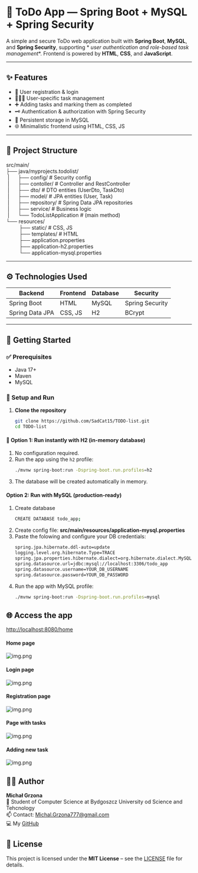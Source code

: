 # 📝 ToDo App — Spring Boot + MySQL + Spring Security

A simple and secure ToDo web application built with **Spring Boot**, **MySQL**, and **Spring Security**, supporting *
*user authentication and role-based task management**. Frontend is powered by **HTML**, **CSS**, and **JavaScript**.

---

## ✨ Features

- 🔐 User registration & login
- 🧑‍🤝‍🧑 User-specific task management
- ➕ Adding tasks and marking them as completed
- 🗝️ Authentication & authorization with Spring Security
- 💾 Persistent storage in MySQL
- 🌐 Minimalistic frontend using HTML, CSS, JS

---

## 📁 Project Structure

src/main/  
├── java/myprojects.todolist/  
&nbsp;|&nbsp;&nbsp;&nbsp;&nbsp;&nbsp;&nbsp;├── config/ # Security config  
&nbsp;|&nbsp;&nbsp;&nbsp;&nbsp;&nbsp;&nbsp;├── contoller/ # Controller and RestController  
&nbsp;|&nbsp;&nbsp;&nbsp;&nbsp;&nbsp;&nbsp;├── dto/ # DTO entities (UserDto, TaskDto)  
&nbsp;|&nbsp;&nbsp;&nbsp;&nbsp;&nbsp;&nbsp;├── model/ # JPA entities (User, Task)  
&nbsp;|&nbsp;&nbsp;&nbsp;&nbsp;&nbsp;&nbsp;├── repository/ # Spring Data JPA repositories  
&nbsp;|&nbsp;&nbsp;&nbsp;&nbsp;&nbsp;&nbsp;├── service/ # Business logic  
&nbsp;|&nbsp;&nbsp;&nbsp;&nbsp;&nbsp;&nbsp;└── TodoListApplication # (main method)  
└── resources/  
&nbsp;&nbsp;&nbsp;&nbsp;&nbsp;&nbsp;&nbsp;&nbsp;&nbsp;├── static/ # CSS, JS  
&nbsp;&nbsp;&nbsp;&nbsp;&nbsp;&nbsp;&nbsp;&nbsp;&nbsp;├── templates/ # HTML  
&nbsp;&nbsp;&nbsp;&nbsp;&nbsp;&nbsp;&nbsp;&nbsp;&nbsp;├── application.properties    
&nbsp;&nbsp;&nbsp;&nbsp;&nbsp;&nbsp;&nbsp;&nbsp;&nbsp;├── application-h2.properties    
&nbsp;&nbsp;&nbsp;&nbsp;&nbsp;&nbsp;&nbsp;&nbsp;&nbsp;└── application-mysql.properties


---

## ⚙️ Technologies Used

| Backend         | Frontend | Database | Security        |
|-----------------|----------|----------|-----------------|
| Spring Boot     | HTML     | MySQL    | Spring Security |
| Spring Data JPA | CSS, JS  | H2       | BCrypt          |

--- 

## 🚀 Getting Started

### ✅ Prerequisites

- Java 17+
- Maven
- MySQL

### 🔧 Setup and Run

1. **Clone the repository**
   ```bash
   git clone https://github.com/SadCat15/TODO-list.git
   cd TODO-list 

#### 🔹 Option 1: Run instantly with H2 (in-memory database)

1. No configuration required.
2. Run the app using the `h2` profile:
   ```bash
   ./mvnw spring-boot:run -Dspring-boot.run.profiles=h2
3. The database will be created automatically in memory.

#### Option 2: Run with MySQL (production-ready)

1. Create database
   ```bash
   CREATE DATABASE todo_app;
2. Create config file:
   **src/main/resources/application-mysql.properties**
3. Paste the folowing and configure your DB credentials:
   ```bash
   spring.jpa.hibernate.ddl-auto=update
   logging.level.org.hibernate.Type=TRACE
   spring.jpa.properties.hibernate.dialect=org.hibernate.dialect.MySQL8Dialect
   spring.datasource.url=jdbc:mysql://localhost:3306/todo_app
   spring.datasource.username=YOUR_DB_USERNAME
   spring.datasource.password=YOUR_DB_PASSWORD
4. Run the app with MySQL profile:
   ```bash
   ./mvnw spring-boot:run -Dspring-boot.run.profiles=mysql

## 🌐 Access the app
[http://localhost:8080/home](http://localhost:8080/home)

#### Home page
![img.png](docs/home-page.png)
#### Login page
![img.png](docs/login-page.png)
#### Registration page
![img.png](docs/registration-page.png)
#### Page with tasks
![img.png](docs/tasks-page.png)
#### Adding new task
![img.png](docs/add-task-page.png)

## 👨‍💻 Author
**Michał Grzona**  
📖 Student of Computer Science at Bydgoszcz University od Science and Tehcnology  
📫 Contact: Michal.Grzona777@gmail.com  
💻 My [GitHub](https://github.com/SadCat15)

## 📄 License

This project is licensed under the **MIT License** – see the [LICENSE](LICENSE) file for details.
